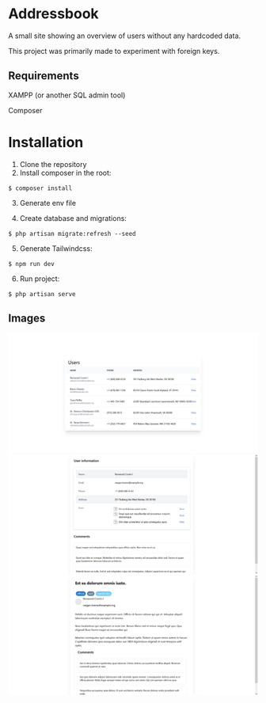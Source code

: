 # Addressbook

A small site showing an overview of users without any hardcoded data.

This project was primarily made to experiment with foreign keys.


## Requirements


XAMPP (or another SQL admin tool)

Composer

# Installation
1. Clone the repository
2. Install composer in the root:

```
$ composer install
```
3. Generate env file

4. Create database and migrations:
```
$ php artisan migrate:refresh --seed
```
5. Generate Tailwindcss:
```
$ npm run dev
```
6. Run project:
```
$ php artisan serve
```

## Images
![users](https://github.com/Akii-Dev/Digital-addressbook/blob/main/public/images/users.png?raw=true)
![user info](https://github.com/Akii-Dev/Digital-addressbook/blob/main/public/images/userinfo.png?raw=true)
![post info](https://github.com/Akii-Dev/Digital-addressbook/blob/main/public/images/postinfo.png?raw=true)
